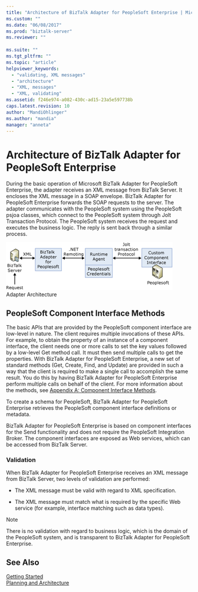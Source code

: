 ```yaml
---
title: "Architecture of BizTalk Adapter for PeopleSoft Enterprise | Microsoft Docs"
ms.custom: ""
ms.date: "06/08/2017"
ms.prod: "biztalk-server"
ms.reviewer: ""

ms.suite: ""
ms.tgt_pltfrm: ""
ms.topic: "article"
helpviewer_keywords: 
  - "validating, XML messages"
  - "architecture"
  - "XML, messages"
  - "XML, validating"
ms.assetid: f246e974-a082-430c-ad15-23a5e597738b
caps.latest.revision: 10
author: "MandiOhlinger"
ms.author: "mandia"
manager: "anneta"
---
```

# Architecture of BizTalk Adapter for PeopleSoft Enterprise
During the basic operation of Microsoft BizTalk Adapter for PeopleSoft Enterprise, the adapter receives an XML message from BizTalk Server. It encloses the XML message in a SOAP envelope. BizTalk Adapter for PeopleSoft Enterprise forwards the SOAP requests to the server. The adapter communicates with the PeopleSoft system using the PeopleSoft psjoa classes, which connect to the PeopleSoft system through Jolt Transaction Protocol. The PeopleSoft system receives the request and executes the business logic. The reply is sent back through a similar process.  
  
 ![](../core/media/psadapter-01-architecture.gif "PSAdapter_01_Architecture")  
Adapter Architecture  
  
## PeopleSoft Component Interface Methods  
 The basic APIs that are provided by the PeopleSoft component interface are low-level in nature. The client requires multiple invocations of these APIs. For example, to obtain the property of an instance of a component interface, the client needs one or more calls to set the key values followed by a low-level Get method call. It must then send multiple calls to get the properties. With BizTalk Adapter for PeopleSoft Enterprise, a new set of standard methods (Get, Create, Find, and Update) are provided in such a way that the client is required to make a single call to accomplish the same result. You do this by having BizTalk Adapter for PeopleSoft Enterprise perform multiple calls on behalf of the client. For more information about the methods, see [Appendix A: Component Interface Methods](../core/appendix-a-component-interface-methods.md).  
  
 To create a schema for PeopleSoft, BizTalk Adapter for PeopleSoft Enterprise retrieves the PeopleSoft component interface definitions or metadata.  
  
 BizTalk Adapter for PeopleSoft Enterprise is based on component interfaces for the Send functionality and does not require the PeopleSoft Integration Broker. The component interfaces are exposed as Web services, which can be accessed from BizTalk Server.  
  
### Validation  
 When BizTalk Adapter for PeopleSoft Enterprise receives an XML message from BizTalk Server, two levels of validation are performed:  
  
-   The XML message must be valid with regard to XML specification.  
  
-   The XML message must match what is required by the specific Web service (for example, interface matching such as data types).  
  
> [!NOTE]
>  There is no validation with regard to business logic, which is the domain of the PeopleSoft system, and is transparent to BizTalk Adapter for PeopleSoft Enterprise.  
  
## See Also  
 [Getting Started](../core/getting-started-with-biztalk-adapter-for-peoplesoft-enterprise.md)   
 [Planning and Architecture](../core/planning-and-architecture13.md)